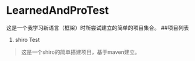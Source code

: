 # LearnedAndProTest
这是一个我学习新语言（框架）时所尝试建立的简单的项目集合。
##项目列表
1. shiro Test
> 这是一个shiro的简单搭建项目，基于maven建立。
